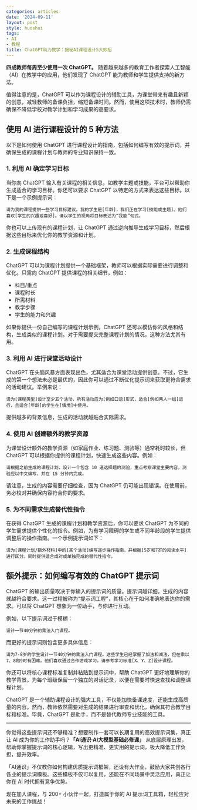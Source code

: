 ```yaml
---
categories: articles
date: '2024-09-11'
layout: post
style: huoshui
tags:
- AI
- 教程
title: ChatGPT助力教学：揭秘AI课程设计5大妙招
---
```


**四成教师每周至少使用一次 ChatGPT。** 随着越来越多的教育工作者探索人工智能（AI）在教学中的应用，他们发现了 ChatGPT 能为教师和学生提供支持的新方法。

值得注意的是，ChatGPT 可以作为课程设计的辅助工具，为课堂带来有趣且新颖的创意，减轻教师的备课负担，缩短备课时间。然而，使用这项技术时，教师仍需确保不降低学校对教学计划和学习成果的高要求。

## 使用 AI 进行课程设计的 5 种方法

以下是如何使用 ChatGPT 进行课程设计的指南，包括如何编写有效的提示词，并确保生成的课程计划与教师的专业知识保持一致。

### 1. 利用 AI 确定学习目标

当你向 ChatGPT 输入有关课程的相关信息，如教学主题或技能，平台可以帮助你生成适合的学习目标。你还可以要求 ChatGPT 以特定的方式来表达这些目标。以下是一个示例提示词：

`
请为我的课程提供一些学习目标建议。我的学生是[年龄]，我们正在学习[技能或主题]。他们喜欢[学生的兴趣或喜好]。请以学生的视角将目标表述为“我能”句式。
`

你也可以上传现有的课程计划，让 ChatGPT 通过逆向推导生成学习目标，然后根据这些目标来优化你的教学资源和计划。

### 2. 生成课程结构

ChatGPT 可以为课程计划提供一个基础框架，教师可以根据实际需要进行调整和优化。只需向 ChatGPT 提供课程的相关细节，例如：

-   科目/重点
-   课程时长
-   所需材料
-   教学步骤
-   学生的能力和兴趣

如果你提供一份自己编写的课程计划示例，ChatGPT 还可以模仿你的风格和结构，生成类似的课程计划。对于需要提交完整课程计划的情况，这种方法尤其有用。

### 3. 利用 AI 进行课堂活动设计

ChatGPT 在头脑风暴方面表现出色，尤其适合为课堂活动提供创意。不过，它生成的第一个想法未必是最优的，因此你可以通过不断优化提示词来获取更符合需求的活动建议。举例来说：

`
请为[课程类型]设计至少五个活动，所有活动应为[例如口语]形式，适合[例如两人一组]进行，且适合[年龄]的学生在[情境]中使用。
`

提供越多的背景信息，生成的活动就越贴合实际需求。

### 4. 使用 AI 创建额外的教学资源

为课堂设计额外的教学资源（如家庭作业、练习题、测验等）通常耗时较长，但 ChatGPT 可以根据你提供的课程计划，快速生成这些内容。例如：

`
请根据之前生成的课程计划，设计一个包含 10 道选择题的测验，重点考察课堂主要内容，测验应以中文编写，并在 15 分钟内完成。
`

请注意，生成的内容需要仔细检查，因为 ChatGPT 仍可能出现错误。在使用前，务必校对并确保内容符合你的要求。

### 5. 为不同需求生成替代性指令

在获得 ChatGPT 生成的课程计划和教学资源后，你可以要求 ChatGPT 为不同的学生需求提供个性化的指令。例如，为有学习障碍的学生或不同年龄段的学生提供调整后的操作指南。一个示例提示词如下：

`
请为[课程计划/额外材料]中的[某个活动]编写逐步操作指南，并根据[5岁和7岁的阅读水平]进行区分。同时提供适合成对或单独完成的替代性指令。
`

## 额外提示：如何编写有效的 ChatGPT 提示词

ChatGPT 的输出质量取决于你输入的提示词的质量。提示词越详细，生成的内容就越符合要求。这一过程被称为“提示词工程”，其核心在于如何准确地表达你的需求。可以将 ChatGPT 想象为一位助手，与你进行互动。

例如，以下提示词过于模糊：

`
设计一节40分钟的乘法入门课程。
`

而更好的提示词则包含更多具体信息：

`
请为7-8岁的学生设计一节40分钟的乘法入门课程。这些学生已经掌握了加法和减法，但在乘以7、8和9时有困难。他们喜欢通过合作游戏学习。请参考学习标准[X、Y、Z]设计课程。
`

你还可以将核心课程标准复制并粘贴到提示词中，帮助 ChatGPT 更好地理解你的教学背景。为每个班级保留一个独立的对话记录，以便在需要时快速查找和调整课程计划。

ChatGPT 是一个辅助课程设计的强大工具，不仅能加快备课速度，还能生成高质量的内容。然而，教师依然需要对生成的结果进行审查和优化，确保其符合教学目标和标准。毕竟，ChatGPT 是助手，而不是替代教师专业技能的工具。

---

你觉得这些提示词还不够精准？想要制作一套可以长期复用的高效提示词集，真正让 AI 成为你的工作助手吗？**「AI通识·AI大模型基础必修课」** 从底层原理出发，帮助你掌握提示词的核心逻辑，写出更精准、更实用的提示词，极大降低工作负担，提升效率。

「AI通识」不仅教你如何构建优质提示词框架，还设有大作业，鼓励大家共创各行各业的提示词模板。这些模板不仅可以复用，还能在不同场景中灵活应用，真正让你在 AI 时代拥有竞争优势。

现在加入课程，与 200+ 小伙伴一起，打造属于你的 AI 提示词工具箱，轻松应对未来的工作挑战！